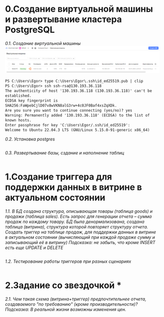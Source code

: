 # 0.Создание виртуальной машины и развертывание кластера PostgreSQL
*0.1. Создание виртуальной машины*
![Иллюстрация к проекту](https://github.com/sadbytrue/egor_sizov_pg_advanced/blob/main/Screenshot_43.png)
```
PS C:\Users\Egor> type C:\Users\Egor\.ssh\id_ed25519.pub | clip
PS C:\Users\Egor> ssh ssh-rsa@130.193.36.118
The authenticity of host '130.193.36.118 (130.193.36.118)' can't be established.
ECDSA key fingerprint is SHA256:FaWpebCjlD07v8wVKN8alG3rw+4c0JF0Baf4xsZqXDk.
Are you sure you want to continue connecting (yes/no)? yes
Warning: Permanently added '130.193.36.118' (ECDSA) to the list of known hosts.
Enter passphrase for key 'C:\Users\Egor/.ssh/id_ed25519':
Welcome to Ubuntu 22.04.3 LTS (GNU/Linux 5.15.0-91-generic x86_64)
```
*0.2. Установка postgres*
```

```
*0.3. Развертывание базы, сздание и наполнение таблиц*
```

```
# 1.Создание триггера для поддержки данных в витрине в актуальном состоянии
*1.1. В БД создана структура, описывающая товары (таблица goods) и продажи (таблица sales).
Есть запрос для генерации отчета – сумма продаж по каждому товару.
БД была денормализована, создана таблица (витрина), структура которой повторяет структуру отчета.
Создать триггер на таблице продаж, для поддержки данных в витрине в актуальном состоянии (вычисляющий при каждой продаже сумму и записывающий её в витрину)
Подсказка: не забыть, что кроме INSERT есть еще UPDATE и DELETE*
```

```
*1.2. Тестирование работы триггеров при разных сценариях*
```

```
# 2.Задание со звездочкой *
*2.1. Чем такая схема (витрина+триггер) предпочтительнее отчета, создаваемого "по требованию" (кроме производительности)? Подсказка: В реальной жизни возможны изменения цен.*
```

```
